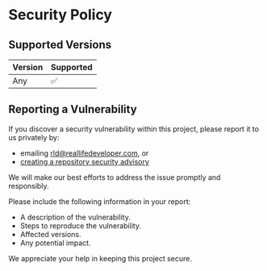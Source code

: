 # Security Policy

## Supported Versions

| Version | Supported          |
| ------- | ------------------ |
| Any     | :white_check_mark: |

## Reporting a Vulnerability

If you discover a security vulnerability within this project, please report it to us privately by:
- emailing [rld@reallifedeveloper.com](mailto:rld@reallifedeveloper.com), or
- [creating a repository security advisory](https://github.com/reallifedeveloper/rld-bom/security/advisories/new)

We will make our best efforts to address the issue promptly and responsibly.

Please include the following information in your report:

- A description of the vulnerability.
- Steps to reproduce the vulnerability.
- Affected versions.
- Any potential impact.

We appreciate your help in keeping this project secure.
